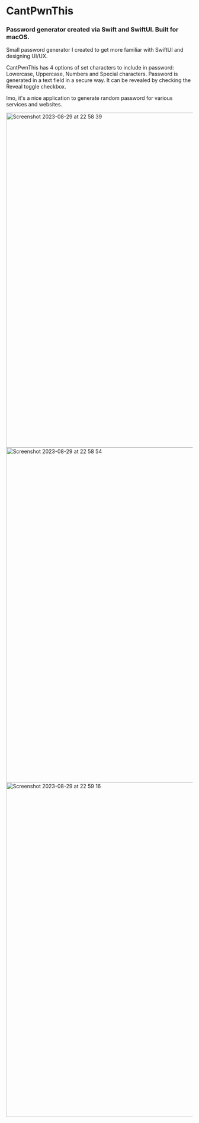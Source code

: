 # CantPwnThis
### Password generator created via Swift and SwiftUI. Built for macOS.

Small password generator I created to get more familiar with SwiftUI and designing UI/UX.

CantPwnThis has 4 options of set characters to include in password: Lowercase, Uppercase, Numbers and Special characters. Password is generated in a text field in a secure way. 
It can be revealed by checking the Reveal toggle checkbox.

Imo, it's a nice application to generate random password for various services and websites.


<img width="901" alt="Screenshot 2023-08-29 at 22 58 39" src="https://github.com/pineaapplepower/CantPwnThis/assets/62383010/36ea7422-cbb1-4140-a433-742116571157">


<img width="901" alt="Screenshot 2023-08-29 at 22 58 54" src="https://github.com/pineaapplepower/CantPwnThis/assets/62383010/3443bb27-22d7-4dca-b161-c549dacac9c4">


<img width="901" alt="Screenshot 2023-08-29 at 22 59 16" src="https://github.com/pineaapplepower/CantPwnThis/assets/62383010/5c05bdce-4a86-4aea-bb09-6527eb6ae3ef">
